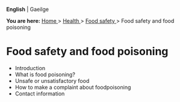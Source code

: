 **English** |  Gaeilge 

**You are here:** [ Home ](/en/) > [ Health ](/en/health/) > [ Food safety
](/en/health/food-safety/) > Food safety and food poisoning

#  Food safety and food poisoning

  * Introduction 
  * What is food poisoning? 
  * Unsafe or unsatisfactory food 
  * How to make a complaint about foodpoisoning 
  * Contact information 
